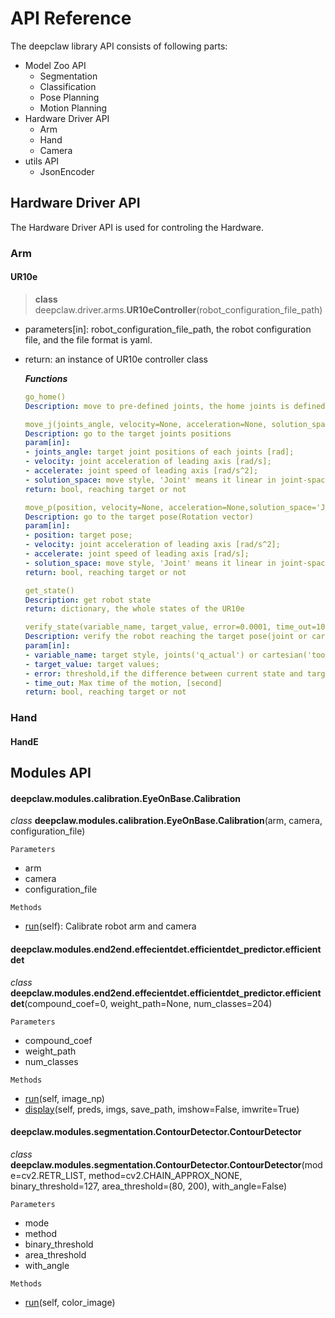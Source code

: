 # API Reference
The deepclaw library API consists of following parts:

- Model Zoo API
    - Segmentation
    - Classification
    - Pose Planning
    - Motion Planning
- Hardware Driver API
    - Arm
    - Hand
    - Camera
- utils API
    - JsonEncoder


## Hardware Driver API
The Hardware Driver API is used for controling the Hardware.

### Arm
#### UR10e

> **class**  deepclaw.driver.arms.**UR10eController**(robot_configuration_file_path)

  - parameters[in]: robot_configuration_file_path, the robot configuration file, and the file format is yaml.
  - return: an instance of UR10e controller class

    _**Functions**_
    ``` yaml
    go_home()     
    Description: move to pre-defined joints, the home joints is defined in robot configuration file.
    ```

    ``` yaml
    move_j(joints_angle, velocity=None, acceleration=None, solution_space='Joint')   
    Description: go to the target joints positions    
    param[in]:
    - joints_angle: target joint positions of each joints [rad];    
    - velocity: joint acceleration of leading axis [rad/s];   
    - accelerate: joint speed of leading axis [rad/s^2];   
    - solution_space: move style, 'Joint' means it linear in joint-space(inverse kinematics is used to calculate the corresponding joints), and 'Space' means linear in tool-space   
    return: bool, reaching target or not
    ```

    ``` yaml
    move_p(position, velocity=None, acceleration=None,solution_space='Joint')   
    Description: go to the target pose(Rotation vector)    
    param[in]:
    - position: target pose;    
    - velocity: joint acceleration of leading axis [rad/s^2];   
    - accelerate: joint speed of leading axis [rad/s];   
    - solution_space: move style, 'Joint' means it linear in joint-space,and 'Space' means linear in tool-space(forward kinematics is used to calculate the corresponding pose)    
    return: bool, reaching target or not
    ```

    ``` yaml
    get_state()   
    Description: get robot state    
    return: dictionary, the whole states of the UR10e
    ```

    ``` yaml
    verify_state(variable_name, target_value, error=0.0001, time_out=10)   
    Description: verify the robot reaching the target pose(joint or cartesian) or not    
    param[in]:
    - variable_name: target style, joints('q_actual') or cartesian('tool_vector_actual');    
    - target_value: target values;   
    - error: threshold,if the difference between current state and target state is small than threshold, we say the robot reached the target;   
    - time_out: Max time of the motion, [second]    
    return: bool, reaching target or not
    ```


### Hand
#### HandE





## Modules API

#### deepclaw.modules.calibration.EyeOnBase.Calibration

*class* **deepclaw.modules.calibration.EyeOnBase.Calibration**(arm, camera, configuration_file)

`Parameters`

- arm
- camera
- configuration_file

`Methods`

- [run]([])(self): Calibrate robot arm and camera



#### deepclaw.modules.end2end.effecientdet.efficientdet_predictor.efficientdet

*class* **deepclaw.modules.end2end.effecientdet.efficientdet_predictor.efficientdet**(compound_coef=0, weight_path=None, num_classes=204)

`Parameters`

- compound_coef
- weight_path
- num_classes

`Methods`

- [run]([])(self, image_np)
- [display]([])(self, preds, imgs, save_path, imshow=False, imwrite=True)



#### deepclaw.modules.segmentation.ContourDetector.ContourDetector

*class* **deepclaw.modules.segmentation.ContourDetector.ContourDetector**(mode=cv2.RETR_LIST, method=cv2.CHAIN_APPROX_NONE, binary_threshold=127, area_threshold=(80, 200), with_angle=False)

`Parameters`

- mode
- method
- binary_threshold
- area_threshold
- with_angle

`Methods`

- [run]([])(self, color_image)
